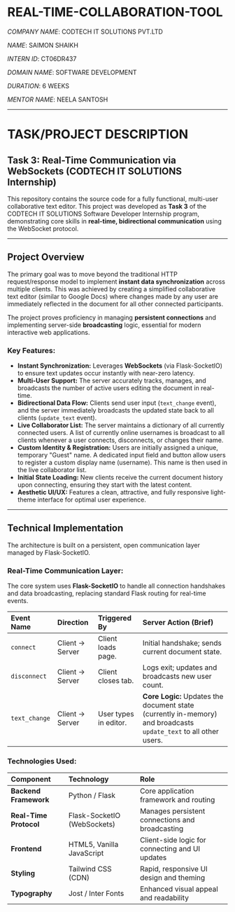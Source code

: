 # REAL-TIME-COLLABORATION-TOOL

*COMPANY NAME*: CODTECH IT SOLUTIONS PVT.LTD

*NAME*: SAIMON SHAIKH

*INTERN ID*: CT06DR437

*DOMAIN NAME*: SOFTWARE DEVELOPMENT

*DURATION*: 6 WEEKS

*MENTOR NAME*: NEELA SANTOSH

---
# TASK/PROJECT DESCRIPTION
## Task 3: Real-Time Communication via WebSockets (CODTECH IT SOLUTIONS Internship)

This repository contains the source code for a fully functional, multi-user collaborative text editor. This project was developed as **Task 3** of the CODTECH IT SOLUTIONS Software Developer Internship program, demonstrating core skills in **real-time, bidirectional communication** using the WebSocket protocol.

---

## Project Overview

The primary goal was to move beyond the traditional HTTP request/response model to implement **instant data synchronization** across multiple clients. This was achieved by creating a simplified collaborative text editor (similar to Google Docs) where changes made by any user are immediately reflected in the document for all other connected participants.

The project proves proficiency in managing **persistent connections** and implementing server-side **broadcasting** logic, essential for modern interactive web applications.

### Key Features:

* **Instant Synchronization:** Leverages **WebSockets** (via Flask-SocketIO) to ensure text updates occur instantly with near-zero latency.
* **Multi-User Support:** The server accurately tracks, manages, and broadcasts the number of active users editing the document in real-time.
* **Bidirectional Data Flow:** Clients send user input (`text_change` event), and the server immediately broadcasts the updated state back to all clients (`update_text` event).
* **Live Collaborator List:** The server maintains a dictionary of all currently connected users. A list of currently online usernames is broadcast to all clients whenever a user connects, disconnects, or changes their name.
*  **Custom Identity & Registration:** Users are initially assigned a unique, temporary "Guest" name. A dedicated input field and button allow users to register a custom display name (username). This name is then used in the live collaborator list.
* **Initial State Loading:** New clients receive the current document history upon connecting, ensuring they start with the latest content.
* **Aesthetic UI/UX:** Features a clean, attractive, and fully responsive light-theme interface for optimal user experience.

---

## Technical Implementation

The architecture is built on a persistent, open communication layer managed by Flask-SocketIO.

### Real-Time Communication Layer:

The core system uses **Flask-SocketIO** to handle all connection handshakes and data broadcasting, replacing standard Flask routing for real-time events.

| Event Name | Direction | Triggered By | Server Action (Brief) |
| :--- | :--- | :--- | :--- |
| `connect` | Client → Server | Client loads page. | Initial handshake; sends current document state. |
| `disconnect` | Client → Server | Client closes tab. | Logs exit; updates and broadcasts new user count. |
| `text_change` | Client → Server | User types in editor. | **Core Logic:** Updates the document state (currently in-memory) and broadcasts `update_text` to all other users. |

### Technologies Used:

| Component | Technology | Role |
| :--- | :--- | :--- |
| **Backend Framework** | Python / Flask | Core application framework and routing |
| **Real-Time Protocol** | Flask-SocketIO (WebSockets) | Manages persistent connections and broadcasting |
| **Frontend** | HTML5, Vanilla JavaScript | Client-side logic for connecting and UI updates |
| **Styling** | Tailwind CSS (CDN) | Rapid, responsive UI design and theming |
| **Typography** | Jost / Inter Fonts | Enhanced visual appeal and readability |
